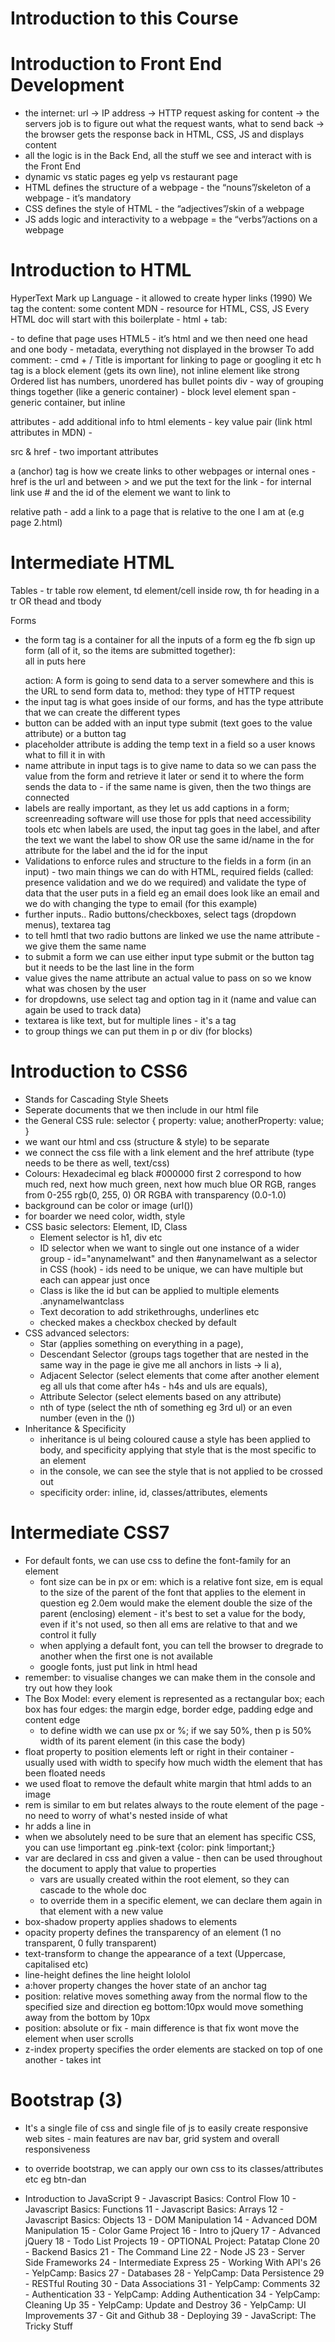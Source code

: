 # Introduction to this Course

# Introduction to Front End Development
 - the internet: url -> IP address -> HTTP request asking for content -> the servers job is to figure out what the request wants, what to send back -> the browser gets the response back in HTML, CSS, JS and displays content
- all the logic is in the Back End, all the stuff we see and interact with is the Front End
- dynamic vs static pages eg yelp vs restaurant page
- HTML defines the structure of a webpage - the “nouns”/skeleton of a webpage - it’s mandatory
- CSS defines the style of HTML - the “adjectives”/skin of a webpage
- JS adds logic and interactivity to a webpage = the “verbs”/actions on a webpage

# Introduction to HTML
HyperText Mark up Language - it allowed to create hyper links (1990)
We tag the content: <tagName> some content </tagName>
MDN - resource for HTML, CSS, JS
Every HTML doc will start with this boilerplate - html + tab:
<!DOCTYPE html> - to define that page uses HTML5
<html> - it’s html and we then need one head and one body
<head> - metadata, everything not displayed in the browser
	<title></title>
</head>
<body>

</body>
</html>
To add comment: <!-- text --> - cmd + /
Title is important for linking to page or googling it etc
h tag is a block element (gets its own line), not inline element like strong
Ordered list has numbers, unordered has bullet points
div - way of grouping things together (like a generic container) - block level element
span - generic container, but inline

attributes - add additional info to html elements - key value pair (link html attributes in MDN) - <tag attributename = "value"></tag>

src & href - two important attributes

a (anchor) tag is how we create links to other webpages or internal ones - href is the url and between > and </a> we put the text for the link - for internal link use # and the id of the element we want to link to

relative path - add a link to a page that is relative to the one I am at (e.g page 2.html)

# Intermediate HTML
Tables - tr table row element, td element/cell inside row, th for heading in a tr OR thead and tbody

Forms
- the form tag is a container for all the inputs of a form eg the fb sign up form (all of it, so the items are submitted together): <form action = "/my-form-submitting-page" method="post"> all in puts here </form>
action: A form is going to send data to a server somewhere and this is the URL to send form data to, method: they type of HTTP request
- the input tag is what goes inside of our forms, and has the type attribute that we can create the different types
- button can be added with an input type submit (text goes to the value attribute) or a button tag
- placeholder attribute is adding the temp text in a field so a user knows what to fill it in with
- name attribute in input tags is to give name to data so we can pass the value from the form and retrieve it later or send it to where the form sends the data to - if the same name is given, then the two things are connected
- labels are really important, as they let us add captions in a form; screenreading software will use those for ppls that need accessibility tools etc
when labels are used, the input tag goes in the label, and after the text we want the label to show OR use the same id/name in the for attribute for the label and the id for the input
- Validations to enforce rules and structure to the fields in a form (in an input) - two main things we can do with HTML, required fields (called: presence validation and we do we required) and validate the type of data that the user puts in a field eg an email does look like an email and we do with changing the type to email (for this example)
- further inputs.. Radio buttons/checkboxes, select tags (dropdown menus), textarea tag
- to tell hmtl that two radio buttons are linked we use the name attribute - we give them the same name
- to submit a form we can use either input type submit or the button tag but it needs to be the last line in the form
- value gives the name attribute an actual value to pass on so we know what was chosen by the user
- for dropdowns, use select tag and option tag in it (name and value can again be used to track data)
- textarea is like text, but for multiple lines - it's a tag
- to group things we can put them in p or div (for blocks)

# Introduction to CSS6
- Stands for Cascading Style Sheets
- Seperate documents that we then include in our html file
- the General CSS rule:
  <!-- selector is where we reference existing html elements -->
  selector {
    <!-- and then we apply some style to it -->  
    property: value;
    anotherProperty: value;
  }
- we want our html and css (structure & style) to be separate
- we connect the css file with a link element and the href attribute (type needs to be there as well, text/css)
- Colours: Hexadecimal eg black #000000 first 2 correspond to how much red, next how much green, next how much blue OR RGB, ranges from 0-255 rgb(0, 255, 0) OR RGBA with transparency (0.0-1.0)
- background can be color or image (url())
- for boarder we need color, width, style
- CSS basic selectors: Element, ID, Class
  - Element selector is h1, div etc
  - ID selector when we want to single out one instance of a wider group - id="anynameIwant" and then #anynameIwant as a selector in CSS (hook) - ids need to be unique, we can have multiple but each can appear just once
  - Class is like the id but can be applied to multiple elements .anynameIwantclass
  - Text decoration to add strikethroughs, underlines etc
  - checked makes a checkbox checked by default
- CSS advanced selectors:
  - Star (applies something on everything in a page),
  - Descendant Selector (groups tags together that are nested in the same way in the page ie give me all anchors in lists -> li a),
  - Adjacent Selector (select elements that come after another element eg all uls that come after h4s - h4s and uls are equals),
  - Attribute Selector (select elements based on any attribute)
  - nth of type (select the nth of something eg 3rd ul) or an even number (even in the ())
- Inheritance & Specificity
  - inheritance is ul being coloured cause a style has been applied to body, and specificity applying that style that is the most specific to an element
  - in the console, we can see the style that is not applied to be crossed out
  - specificity order: inline, id, classes/attributes, elements

# Intermediate CSS7
- For default fonts, we can use css to define the font-family for an element
  - font size can be in px or em: which is a relative font size, em is equal to the size of the parent of the font that applies to the element in question eg 2.0em would make the element double the size of the parent (enclosing) element - it's best to set a value for the body, even if it's not used, so then all ems are relative to that and we control it fully
  - when applying a default font, you can tell the browser to dregrade to another when the first one is not available
  - google fonts, just put link in html head
- remember: to visualise changes we can make them in the console and try out how they look
- The Box Model: every element is represented as a rectangular box; each box has four edges: the margin edge, border edge, padding edge and content edge
    - to define width we can use px or %; if we say 50%, then p is 50% width of its parent element (in this case the body)
- float property to position elements left or right in their container - usually used with width to specify how much width the element that has been floated needs
- we used float to remove the default white margin that html adds to an image
- rem is similar to em but relates always to the route element of the page - no need to worry of what's nested inside of what
- hr adds a line in
- when we absolutely need to be sure that an element has specific CSS, you can use !important eg .pink-text {color: pink !important;}
- var are declared in css and given a value - then can be used throughout the document to apply that value to properties
  - vars are usually created within the root element, so they can cascade to the whole doc
  - to override them in a specific element, we can declare them again in that element with a new value
- box-shadow property applies shadows to elements
- opacity property defines the transparency of an element (1 no transparent, 0 fully transparent)
- text-transform to change the appearance of a text (Uppercase, capitalised etc)
- line-height defines the line height lololol
- a:hover property changes the hover state of an anchor tag
- position: relative moves something away from the normal flow to the specified size and direction eg bottom:10px would move something away from the bottom by 10px
- position: absolute or fix - main difference is that fix wont move the element when user scrolls
- z-index property specifies the order elements are stacked on top of one another - takes int



# Bootstrap (3)
- It's a single file of css and single file of js to easily create responsive web sites - main features are nav bar, grid system and overall responsiveness
- to override bootstrap, we can apply our own css to its classes/attributes etc eg btn-dan



















 - Introduction to JavaScript 9 - Javascript Basics: Control Flow 10 - Javascript Basics: Functions 11 - Javascript Basics: Arrays 12 - Javascript Basics: Objects 13 - DOM Manipulation 14 - Advanced DOM Manipulation 15 - Color Game Project 16 - Intro to jQuery 17 - Advanced jQuery 18 - Todo List Projects 19 - OPTIONAL Project: Patatap Clone 20 - Backend Basics 21 - The Command Line 22 - Node JS 23 - Server Side Frameworks 24 - Intermediate Express 25 - Working With API's 26 - YelpCamp: Basics 27 - Databases 28 - YelpCamp: Data Persistence 29 - RESTful Routing 30 - Data Associations 31 - YelpCamp: Comments 32 - Authentication 33 - YelpCamp: Adding Authentication 34 - YelpCamp: Cleaning Up 35 - YelpCamp: Update and Destroy 36 - YelpCamp: UI Improvements
37 - Git and Github 38 - Deploying 39 - JavaScript: The Tricky Stuff

